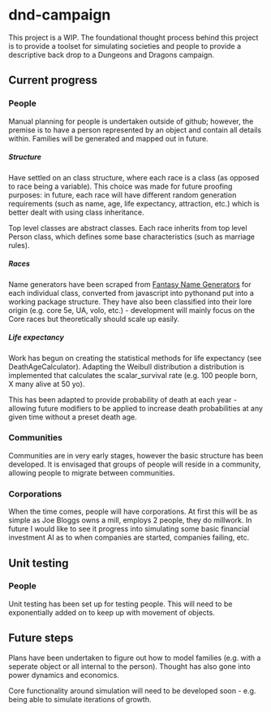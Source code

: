# dnd-campaign

This project is a WIP. The foundational thought process behind this project is to provide a toolset for simulating societies and people to provide a descriptive back drop to a Dungeons and Dragons campaign.

## Current progress


### People

Manual planning for people is undertaken outside of github; however, the premise is to have a person represented by an object and contain all details within. Families will be generated and mapped out in future.

##### Structure
Have settled on an class structure, where each race is a class (as opposed to race being a variable). This choice was made for future proofing purposes: in future, each race will have different random generation requirements (such as name, age, life expectancy, attraction, etc.) which is better dealt with using class inheritance.

Top level classes are abstract classes. Each race inherits from top level Person class, which defines some base characteristics (such as marriage rules).

##### Races

Name generators have been scraped from [Fantasy Name Generators](http://fantasynamegenerators.com) for each individual class, converted from javascript into pythonand put into a working package structure. They have also been classified into their lore origin (e.g. core 5e, UA, volo, etc.) - development will mainly focus on the Core races but theoretically should scale up easily.

##### Life expectancy

Work has begun on creating the statistical methods for life expectancy (see DeathAgeCalculator). Adapting the Weibull distribution a distribution is implemented that calculates the scalar_survival rate (e.g. 100 people born, X many alive at 50 yo). 

This has been adapted to provide probability of death at each year - allowing future modifiers to be applied to increase death probabilities at any given time without a preset death age.

### Communities

Communities are in very early stages, however the basic structure has been developed. It is envisaged that groups of people will reside in a community, allowing people to migrate between communities.

### Corporations

When the time comes, people will have corporations. At first this will be as simple as
Joe Bloggs owns a mill, employs 2 people, they do millwork. In future I would like to see
it progress into simulating some basic financial investment AI as to when
companies are started, companies failing, etc.

## Unit testing

### People

Unit testing has been set up for testing people. This will need to be exponentially added on to keep up with movement of objects.

## Future steps

Plans have been undertaken to figure out how to model families (e.g. with a seperate object or all internal to the person). Thought has also gone into power dynamics and economics.

Core functionality around simulation will need to be developed soon - e.g. being able to simulate iterations of growth.
